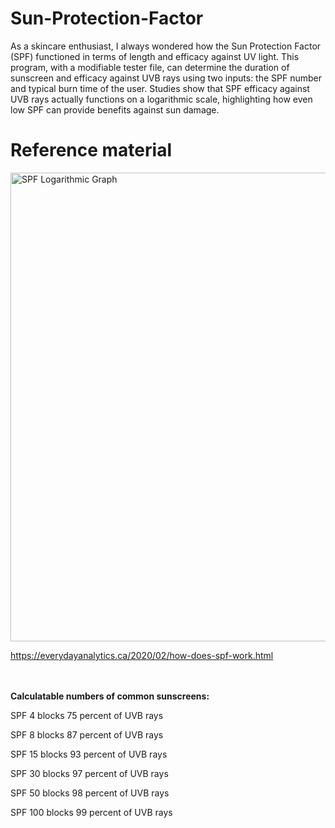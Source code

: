 # Sun-Protection-Factor

As a skincare enthusiast, I  always wondered how the Sun Protection Factor (SPF) functioned in terms of length and efficacy against UV light. This program, with a modifiable tester file, can determine the duration of sunscreen and efficacy against UVB rays using two inputs: the SPF number and typical burn time of the user. Studies show that SPF efficacy against UVB rays actually functions on a logarithmic scale, highlighting how even low SPF can provide benefits against sun damage.

# Reference material

<img width="750" alt="SPF Logarithmic Graph" src="https://user-images.githubusercontent.com/49597640/136282721-b0eed6f9-27a0-4713-b422-0ad6a497da67.png">

https://everydayanalytics.ca/2020/02/how-does-spf-work.html

<br></br>
**Calculatable numbers of common sunscreens:**

SPF 4 blocks 75 percent of UVB rays

SPF 8 blocks 87 percent of UVB rays

SPF 15 blocks 93 percent of UVB rays

SPF 30 blocks 97 percent of UVB rays

SPF 50 blocks 98 percent of UVB rays

SPF 100 blocks 99 percent of UVB rays
